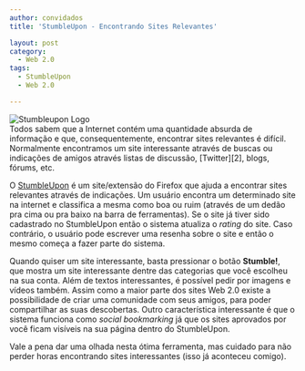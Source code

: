 ```yaml
---
author: convidados
title: 'StumbleUpon - Encontrando Sites Relevantes'

layout: post
category:
  - Web 2.0
tags:
  - StumbleUpon
  - Web 2.0

---
```

![Stumbleupon Logo][1]  
Todos sabem que a Internet contém uma quantidade absurda de informação e que, consequentemente, encontrar sites relevantes é difícil. Normalmente encontramos um site interessante através de buscas ou indicações de amigos através listas de discussão, [Twitter][2], blogs, fórums, etc. 

O [StumbleUpon][3] é um site/extensão do Firefox que ajuda a encontrar sites relevantes através de indicações. Um usuário encontra um determinado site na internet e classifica a mesma como boa ou ruim (através de um dedão pra cima ou pra baixo na barra de ferramentas). Se o site já tiver sido cadastrado no StumbleUpon então o sistema atualiza o *rating* do site. Caso contrário, o usuário pode escrever uma resenha sobre o site e então o mesmo começa a fazer parte do sistema. 

Quando quiser um site interessante, basta pressionar o botão **Stumble!**, que mostra um site interessante dentre das categorias que você escolheu na sua conta. Além de textos interessantes, é possível pedir por imagens e vídeos também. Assim como a maior parte dos sites Web 2.0 existe a possibilidade de criar uma comunidade com seus amigos, para poder compartilhar as suas descobertas. Outro característica interessante é que o sistema funciona como *social bookmarking* já que os sites aprovados por você ficam visíveis na sua página dentro do StumbleUpon. 

Vale a pena dar uma olhada nesta ótima ferramenta, mas cuidado para não perder horas encontrando sites interessantes (isso já aconteceu comigo). 















 [1]: http://vidageek.net/wp-content/uploads/2009/01/stumbleupon-logo.jpg

 [3]: http://www.stumbleupon.com/ "StumbleUpon"





